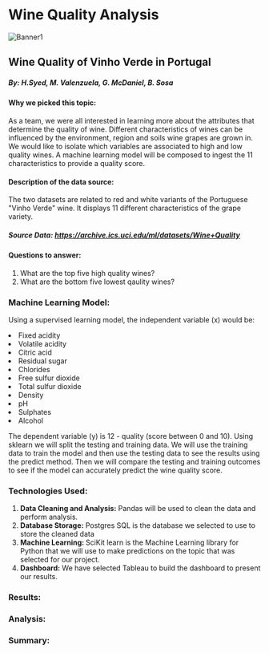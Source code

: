# Wine Quality Analysis
![Banner1](https://user-images.githubusercontent.com/88520573/148013422-c293a860-f943-414a-9d57-525c95b09752.png)

## Wine Quality of Vinho Verde in Portugal

##### By: H.Syed, M. Valenzuela, G. McDaniel, B. Sosa

#### Why we picked this topic:
As a team, we were all interested in learning more about the attributes that determine the quality of wine. Different characteristics of wines can be influenced by the environment, region and soils wine grapes are grown in. We would like to isolate which variables are associated to high and low quality wines. A machine learning model will be composed to ingest the 11 characteristics to provide a quality score.

#### Description of the data source: 
The two datasets are related to red and white variants of the Portuguese "Vinho Verde" wine. It displays 11 different characteristics of the grape variety. 
##### Source Data: https://archive.ics.uci.edu/ml/datasets/Wine+Quality
     
#### Questions to answer: 
  <ol>
  <li> What are the top five high quality wines? </li>
  <li> What are the bottom five lowest qaulity wines? </li>
  </ol>
  
### Machine Learning Model: 
Using a supervised learning model, the independent variable (x) would be:

<li> Fixed acidity </li>
<li> Volatile acidity </li>
<li> Citric acid </li>
<li> Residual sugar </li>
<li> Chlorides </li>
<li> Free sulfur dioxide </li> 
<li> Total sulfur dioxide </li>
<li> Density </li>
<li> pH </li>
<li> Sulphates </li> 
<li> Alcohol </li>

The dependent variable (y) is 12 - quality (score between 0 and 10). Using sklearn we will split the testing and training data. We will use the training data to train the model and then use the testing data to see the results using the predict method. Then we will compare the testing and training outcomes to see if the model can accurately predict the wine quality score.

### Technologies Used:
<ol>
     <li> <b> Data Cleaning and Analysis:</b>
          Pandas will be used to clean the data and perform analysis.</li>
     <li> <b> Database Storage:</b>
          Postgres SQL is the database we selected to use to store the cleaned data</li>
     <li> <b> Machine Learning: </b>
          SciKit learn is the Machine Learning library for Python that we will use to make predictions on the topic that was selected for our project.</li>
     <li> <b> Dashboard:</b>
          We have selected Tableau to build the dashboard to present our results.
</ol>

### Results:



### Analysis: 



### Summary:


